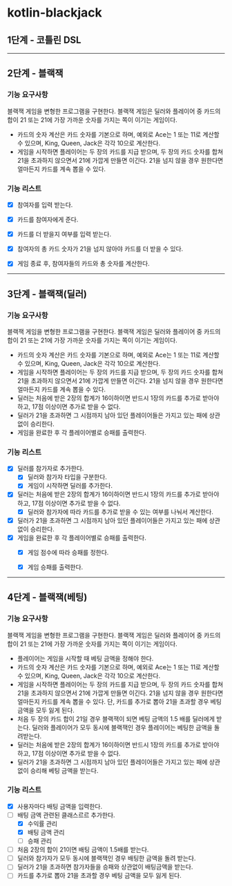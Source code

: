 # kotlin-blackjack

## 1단계 - 코틀린 DSL

---
## 2단계 - 블랙잭

### 기능 요구사항
블랙잭 게임을 변형한 프로그램을 구현한다. 블랙잭 게임은 딜러와 플레이어 중 카드의 합이 21 또는 21에 가장 가까운 숫자를 가지는 쪽이 이기는 게임이다.

- 카드의 숫자 계산은 카드 숫자를 기본으로 하며, 예외로 Ace는 1 또는 11로 계산할 수 있으며, King, Queen, Jack은 각각 10으로 계산한다.
- 게임을 시작하면 플레이어는 두 장의 카드를 지급 받으며, 두 장의 카드 숫자를 합쳐 21을 초과하지 않으면서 21에 가깝게 만들면 이긴다. 21을 넘지 않을 경우 원한다면 얼마든지 카드를 계속 뽑을 수 있다.

### 기능 리스트 
 - [x] 참여자를 입력 받는다.
 - [x] 카드를 참여자에게 준다.
 - [x] 카드를 더 받을지 여부를 입력 받는다.
 - [x] 참여자의 총 카드 숫자가 21을 넘지 않아야 카드를 더 받을 수 있다.
 - [x] 게임 종료 후, 참여자들의 카드와 총 숫자를 계산한다.


---
## 3단계 - 블랙잭(딜러)

### 기능 요구사항
블랙잭 게임을 변형한 프로그램을 구현한다. 블랙잭 게임은 딜러와 플레이어 중 카드의 합이 21 또는 21에 가장 가까운 숫자를 가지는 쪽이 이기는 게임이다.

- 카드의 숫자 계산은 카드 숫자를 기본으로 하며, 예외로 Ace는 1 또는 11로 계산할 수 있으며, King, Queen, Jack은 각각 10으로 계산한다.
- 게임을 시작하면 플레이어는 두 장의 카드를 지급 받으며, 두 장의 카드 숫자를 합쳐 21을 초과하지 않으면서 21에 가깝게 만들면 이긴다. 21을 넘지 않을 경우 원한다면 얼마든지 카드를 계속 뽑을 수 있다.
- 딜러는 처음에 받은 2장의 합계가 16이하이면 반드시 1장의 카드를 추가로 받아야 하고, 17점 이상이면 추가로 받을 수 없다.
- 딜러가 21을 초과하면 그 시점까지 남아 있던 플레이어들은 가지고 있는 패에 상관 없이 승리한다.
- 게임을 완료한 후 각 플레이어별로 승패를 출력한다.

### 기능 리스트
- [x] 딜러를 참가자로 추가한다.
  - [x] 딜러와 참가자 타입을 구분한다.
  - [x] 게임이 시작하면 딜러를 추가한다.
- [x] 딜러는 처음에 받은 2장의 합계가 16이하이면 반드시 1장의 카드를 추가로 받아야 하고, 17점 이상이면 추가로 받을 수 없다.
  - [x] 딜러와 참가자에 따라 카드를 추가로 받을 수 있는 여부를 나눠서 계산한다.
- [x] 딜러가 21을 초과하면 그 시점까지 남아 있던 플레이어들은 가지고 있는 패에 상관 없이 승리한다.
- [x] 게임을 완료한 후 각 플레이어별로 승패를 출력한다.
  - [x] 게임 점수에 따라 승패를 정한다.
  - [x] 게임 승패를 출력한다.


---
## 4단계 - 블랙잭(베팅)

### 기능 요구사항
블랙잭 게임을 변형한 프로그램을 구현한다. 블랙잭 게임은 딜러와 플레이어 중 카드의 합이 21 또는 21에 가장 가까운 숫자를 가지는 쪽이 이기는 게임이다.

- 플레이어는 게임을 시작할 때 베팅 금액을 정해야 한다.
- 카드의 숫자 계산은 카드 숫자를 기본으로 하며, 예외로 Ace는 1 또는 11로 계산할 수 있으며, King, Queen, Jack은 각각 10으로 계산한다.
- 게임을 시작하면 플레이어는 두 장의 카드를 지급 받으며, 두 장의 카드 숫자를 합쳐 21을 초과하지 않으면서 21에 가깝게 만들면 이긴다. 
21을 넘지 않을 경우 원한다면 얼마든지 카드를 계속 뽑을 수 있다. 단, 카드를 추가로 뽑아 21을 초과할 경우 베팅 금액을 모두 잃게 된다.
- 처음 두 장의 카드 합이 21일 경우 블랙잭이 되면 베팅 금액의 1.5 배를 딜러에게 받는다. 
딜러와 플레이어가 모두 동시에 블랙잭인 경우 플레이어는 베팅한 금액을 돌려받는다.
- 딜러는 처음에 받은 2장의 합계가 16이하이면 반드시 1장의 카드를 추가로 받아야 하고, 17점 이상이면 추가로 받을 수 없다.
- 딜러가 21을 초과하면 그 시점까지 남아 있던 플레이어들은 가지고 있는 패에 상관 없이 승리해 베팅 금액을 받는다.

### 기능 리스트
- [x] 사용자마다 배팅 금액을 입력한다.
- [ ] 배팅 금액 관련된 클래스르르 추가한다.
  - [x] 수익률 관리
  - [x] 배팅 금액 관리 
  - [ ] 승패 관리 
- [ ] 처음 2장의 합이 21이면 배팅 금액이 1.5배를 받는다. 
- [ ] 딜러와 참가자가 모두 동시에 블랙잭인 경우 배팅한 금액을 돌려 받는다.
- [ ] 딜러가 21을 초과하면 참가자들을 승패와 상관없이 배팅금액을 받는다.
- [ ] 카드를 추가로 뽑아 21을 초과할 경우 베팅 금액을 모두 잃게 된다.
